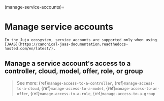 (manage-service-accounts)=
# Manage service accounts

```{note}
In the Juju ecosystem, service accounts are supported only when using [JAAS](https://canonical-jaas-documentation.readthedocs-hosted.com/en/latest/).
```

## Manage a service account's access to a controller, cloud, model, offer, role, or group

> See more: {ref}`manage-access-to-a-controller`, {ref}`manage-access-to-a-cloud`, {ref}`manage-access-to-a-model`, {ref}`manage-access-to-an-offer`, {ref}`manage-access-to-a-role`, {ref}`manage-access-to-a-group`